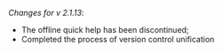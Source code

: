 _Changes for v 2.1.13_:
- The offline quick help has been discontinued;
- Completed the process of version control unification
